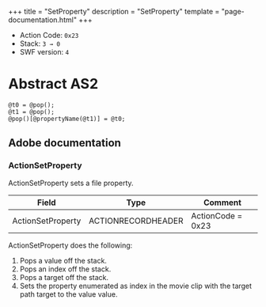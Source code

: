 +++
title = "SetProperty"
description = "SetProperty"
template = "page-documentation.html"
+++

- Action Code: `0x23`
- Stack: `3 → 0`
- SWF version: `4`

# Abstract AS2

```
@t0 = @pop();
@t1 = @pop();
@pop()[@propertyName(@t1)] = @t0;
```

## Adobe documentation

### ActionSetProperty

ActionSetProperty sets a file property.

| Field             | Type               | Comment           |
|-------------------|--------------------|-------------------|
| ActionSetProperty | ACTIONRECORDHEADER | ActionCode = 0x23 |

ActionSetProperty does the following:
1. Pops a value off the stack.
2. Pops an index off the stack.
3. Pops a target off the stack.
4. Sets the property enumerated as index in the movie clip with the target path target to the value value.
